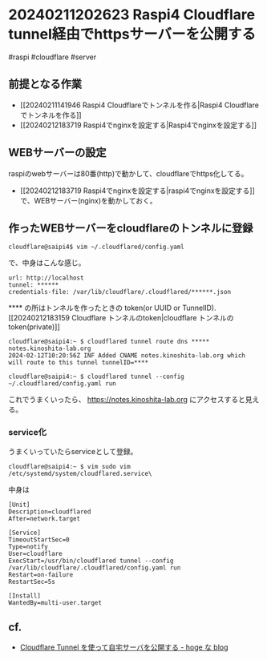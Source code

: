 # 20240211202623 Raspi4 Cloudflare tunnel経由でhttpsサーバーを公開する
#raspi #cloudflare #server

## 前提となる作業
- [[20240211141946 Raspi4 Cloudflareでトンネルを作る|Raspi4 Cloudflareでトンネルを作る]]
- [[20240212183719 Raspi4でnginxを設定する|Raspi4でnginxを設定する]]



## WEBサーバーの設定
raspiのwebサーバーは80番(http)で動かして、cloudflareでhttps化してる。
- [[20240212183719 Raspi4でnginxを設定する|raspi4でnginxを設定する]] で、WEBサーバー(nginx)を動かしておく。

## 作ったWEBサーバーをcloudflareのトンネルに登録

```
cloudflare@saipi4$ vim ~/.cloudflared/config.yaml
```
で、中身はこんな感じ。

```
url: http://localhost
tunnel: ******
credentials-file: /var/lib/cloudflare/.cloudflared/******.json
```
\**** の所はトンネルを作ったときの token(or UUID or TunnelID).  [[20240212183159 Cloudflare トンネルのtoken|cloudflare トンネルのtoken(private)]]

```
cloudflare@saipi4:~ $ cloudflared tunnel route dns ***** notes.kinoshita-lab.org
2024-02-12T10:20:56Z INF Added CNAME notes.kinoshita-lab.org which will route to this tunnel tunnelID=****
```
```
cloudflare@saipi4:~ $ cloudflared tunnel --config ~/.cloudflared/config.yaml run
```

これでうまくいったら、 https://notes.kinoshita-lab.org にアクセスすると見える。

### service化
うまくいっていたらserviceとして登録。
```
cloudflare@saipi4:~ $ vim sudo vim /etc/systemd/system/cloudflared.service\
```
中身は
```
[Unit]
Description=cloudflared
After=network.target

[Service]
TimeoutStartSec=0
Type=notify
User=cloudflare
ExecStart=/usr/bin/cloudflared tunnel --config /var/lib/cloudflare/.cloudflared/config.yaml run
Restart=on-failure
RestartSec=5s

[Install]
WantedBy=multi-user.target
```



## cf.

- [Cloudflare Tunnel を使って自宅サーバを公開する - hoge な blog](https://akkyorz.hatenablog.com/entry/2022/12/15/012728)